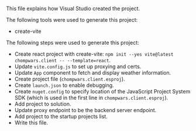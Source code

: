This file explains how Visual Studio created the project.

The following tools were used to generate this project:
- create-vite

The following steps were used to generate this project:
- Create react project with create-vite: `npm init --yes vite@latest chompwars.client -- --template=react`.
- Update `vite.config.js` to set up proxying and certs.
- Update `App` component to fetch and display weather information.
- Create project file (`chompwars.client.esproj`).
- Create `launch.json` to enable debugging.
- Create `nuget.config` to specify location of the JavaScript Project System SDK (which is used in the first line in `chompwars.client.esproj`).
- Add project to solution.
- Update proxy endpoint to be the backend server endpoint.
- Add project to the startup projects list.
- Write this file.
